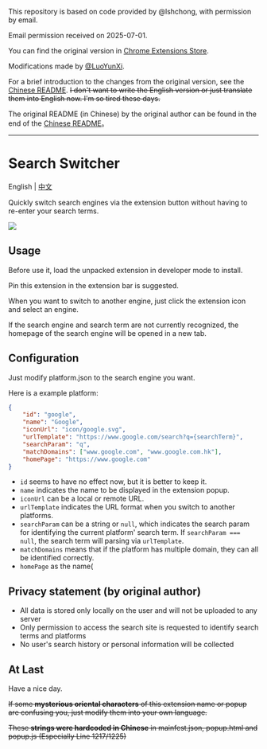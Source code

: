 This repository is based on code provided by @lshchong, with permission by email. 

Email permission received on 2025-07-01. 

You can find the original version in [Chrome Extensions Store](https://chromewebstore.google.com/detail/%E6%90%9C%E7%B4%A2%E5%88%87%E6%8D%A2/ihpjccbjnfcbipmmjhphfdcpdfddpjgd).
 
Modifications made by [@LuoYunXi](https://github.com/LuoYunXi0407).

For a brief introduction to the changes from the original version, see the [Chinese README](./README-zh.md). ~~I don't want to write the English version or just translate them into English now. I'm so tired these days.~~

The original README (in Chinese) by the original author can be found in the end of the [Chinese README](./README-zh.md)。

---

# Search Switcher

English | [中文](./README-zh.md)

Quickly switch search engines via the extension button without having to re-enter your search terms.

![](https://github.com/user-attachments/assets/b65adf99-456a-42b4-a703-d0e9ebb2be6c)


## Usage
Before use it, load the unpacked extension in developer mode to install.

Pin this extension in the extension bar is suggested.

When you want to switch to another engine, just click the extension icon and select an engine.

If the search engine and search term are not currently recognized, the homepage of the search engine will be opened in a new tab.

## Configuration

Just modify platform.json to the search engine you want.

Here is a example platform:

```json
{
	"id": "google",
	"name": "Google",
	"iconUrl": "icon/google.svg",
	"urlTemplate": "https://www.google.com/search?q={searchTerm}",
	"searchParam": "q",
	"matchDomains": ["www.google.com", "www.google.com.hk"],
	"homePage": "https://www.google.com"
}
```

- `id` seems to have no effect now, but it is better to keep it.
- `name` indicates the name to be displayed in the extension popup.
- `iconUrl` can be a local or remote URL.
- `urlTemplate` indicates the URL format when you switch to another platforms.
- `searchParam` can be a string or `null`, which indicates the search param for identifying the current platform' search term. If `searchParam === null`, the search term will parsing via `urlTemplate`.
- `matchDomains` means that if the platform has multiple domain, they can all be identified correctly.
- `homePage` as the name( 

## Privacy statement (by original author)
- All data is stored only locally on the user and will not be uploaded to any server
- Only permission to access the search site is requested to identify search terms and platforms
- No user's search history or personal information will be collected

## At Last

Have a nice day.

~~If some **mysterious oriental characters** of this extension name or popup are confusing you, just modify them into your own language.~~

~~These **strings were hardcoded in Chinese** in mainfest.json, popup.html and popup.js (Especially Line 1217/1225)~~










